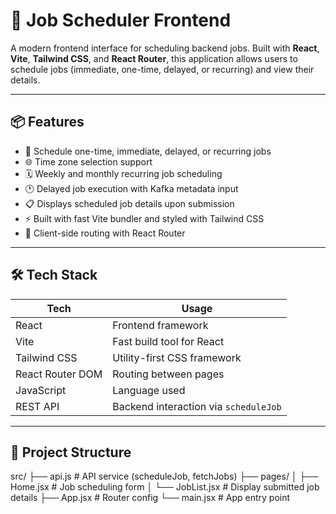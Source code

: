 ﻿# 🚀 Job Scheduler Frontend

A modern frontend interface for scheduling backend jobs. Built with **React**, **Vite**, **Tailwind CSS**, and **React Router**, this application allows users to schedule jobs (immediate, one-time, delayed, or recurring) and view their details.

---

## 📦 Features

- 🎯 Schedule one-time, immediate, delayed, or recurring jobs
- 🌐 Time zone selection support
- 🗓 Weekly and monthly recurring job scheduling
- 🕐 Delayed job execution with Kafka metadata input
- 📋 Displays scheduled job details upon submission
- ⚡ Built with fast Vite bundler and styled with Tailwind CSS
- 🧭 Client-side routing with React Router

---

## 🛠️ Tech Stack

| Tech             | Usage                                 |
|------------------|----------------------------------------|
| React            | Frontend framework                    |
| Vite             | Fast build tool for React             |
| Tailwind CSS     | Utility-first CSS framework           |
| React Router DOM | Routing between pages                 |
| JavaScript       | Language used                         |
| REST API         | Backend interaction via `scheduleJob` |

---

## 📁 Project Structure

src/ ├── api.js # API service (scheduleJob, fetchJobs) ├── pages/ │ ├── Home.jsx # Job scheduling form │ └── JobList.jsx # Display submitted job details ├── App.jsx # Router config └── main.jsx # App entry point


